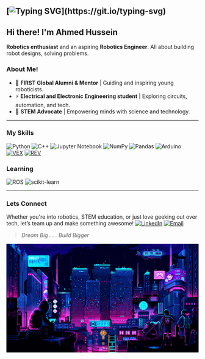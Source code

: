 [![Typing SVG](https://readme-typing-svg.demolab.com?font=Fira+Code&size=32&duration=4500&color=00F72F&width=435&lines=Loading+.+.+.)](https://git.io/typing-svg)
---

## Hi there! I'm Ahmed Hussein

<!------I think one # is too big -->
<!--- The setext will take more space and it will ruin my format 😂-->
<!---used pocutuation ! because it looks fun -->

**Robotics enthusiast** and an aspiring **Robotics Engineer**.
All about building robot designs, solving problems.

### About Me!

<!--- used pocutuation ! because it looks fun-->

* 🤖 **FIRST Global Alumni & Mentor** | Guiding and inspiring young roboticists.
* ⚡ **Electrical and Electronic Engineering student** | Exploring circuits, automation, and tech.
* 🔭 **STEM Advocate** | Empowering minds with science and technology.

---

### My Skills

![Python](https://img.shields.io/badge/python-3670A0?style=for-the-badge&logo=python&logoColor=ffdd54) 
![C++](https://img.shields.io/badge/c++-%2300599C.svg?style=for-the-badge&logo=c%2B%2B&logoColor=white)
![Jupyter Notebook](https://img.shields.io/badge/jupyter-%23FA0F00.svg?style=for-the-badge&logo=jupyter&logoColor=white)
![NumPy](https://img.shields.io/badge/numpy-%23013243.svg?style=for-the-badge&logo=numpy&logoColor=white)
![Pandas](https://img.shields.io/badge/pandas-%23150458.svg?style=for-the-badge&logo=pandas&logoColor=white)
![Arduino](https://img.shields.io/badge/-Arduino-00979D?style=for-the-badge&logo=Arduino&logoColor=white)
[![VEX](https://img.shields.io/badge/VEX-red?style=for-the-badge&logo=Vex&logoColor=Gray&link=https://images.app.goo.gl/dAy21YrxwZXkjLKL7)](https://images.app.goo.gl/dAy21YrxwZXkjLKL7)
[![REV](https://img.shields.io/badge/REV-black?style=for-the-badge&logo=REV&logoColor=orange&link=https://banner2.cleanpng.com/20180418/fjw/kisspng-first-tech-challenge-first-robotics-competition-fo-robotics-5ad6cb02149017.5763565615240261140842.jpg)](https://banner2.cleanpng.com/20180418/fjw/kisspng-first-tech-challenge-first-robotics-competition-fo-robotics-5ad6cb02149017.5763565615240261140842.jpg)


### Learning

![ROS](https://img.shields.io/badge/ros-%230A0FF9.svg?style=for-the-badge&logo=ros&logoColor=white)
![scikit-learn](https://img.shields.io/badge/scikit--learn-%23F7931E.svg?style=for-the-badge&logo=scikit-learn&logoColor=white)

---

### Lets Connect

Whether you're into robotics, STEM education, or just love geeking out over tech, let’s team up and make something awesome!
[![LinkedIn](https://img.shields.io/badge/linkedin-%230077B5.svg?&style=for-the-badge&logo=linkedin&logoColor=white)](https://sd.linkedin.com/in/ahmed-khalifa-13b836233)
[![Email](https://img.shields.io/badge/gmail-%23D14836.svg?&style=for-the-badge&logo=gmail&logoColor=white)](mailto:ahmed.k.hussein01@gmail.com?subject=Hello%20Ileri,%20From%20*GithubGithub)

>*Dream Big . . . Build Bigger*

![city gif](9424c4c89a3a37536d05df7cf7d48e25.gif)

